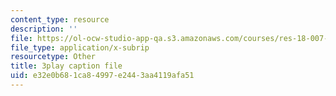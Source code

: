 ```yaml
---
content_type: resource
description: ''
file: https://ol-ocw-studio-app-qa.s3.amazonaws.com/courses/res-18-007-calculus-revisited-multivariable-calculus-fall-2011/e32e0b681ca84997e2443aa4119afa51_sZh-zowKEQQ.srt
file_type: application/x-subrip
resourcetype: Other
title: 3play caption file
uid: e32e0b68-1ca8-4997-e244-3aa4119afa51
---
```


